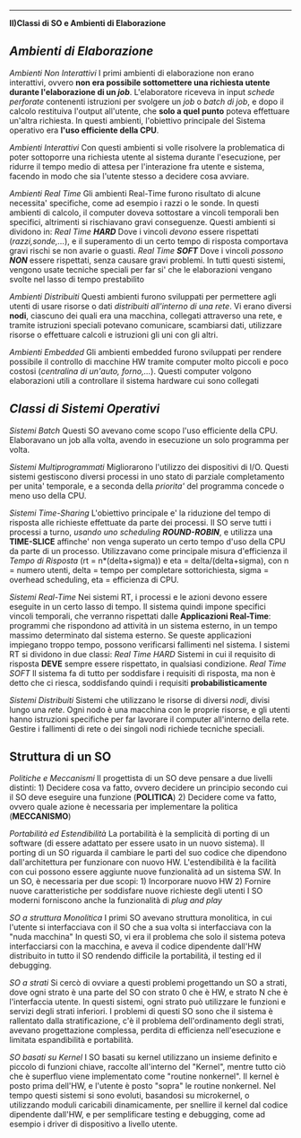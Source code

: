 
----------------------------------------------------------------------
**II)Classi di SO e Ambienti di Elaborazione**

*Ambienti di Elaborazione*
-------------------------

*Ambienti Non Interattivi*
	I primi ambienti di elaborazione non erano interattivi, ovvero **non era possibile sottomettere una richiesta utente durante l'elaborazione di un *job***.
	L'elaboratore riceveva in input *schede perforate* contenenti istruzioni per svolgere un *job* o *batch di job*, e dopo il calcolo restituiva l'output all'utente, che **solo a quel punto** poteva effettuare un'altra richiesta.
	In questi ambienti, l'obiettivo principale del Sistema operativo era **l'uso efficiente della CPU**.

*Ambienti Interattivi*
	Con questi ambienti si volle risolvere la problematica di poter sottoporre una richiesta utente al sistema durante l'esecuzione, per ridurre il tempo medio di attesa per l'interazione fra utente e sistema, facendo in modo che sia l'utente stesso a decidere cosa avviare.

*Ambienti Real Time*
	Gli ambienti Real-Time furono risultato di alcune necessita' specifiche, come ad esempio i razzi o le sonde. In questi ambienti di calcolo, il computer doveva sottostare a vincoli temporali ben specifici, altrimenti si rischiavano gravi conseguenze.
	Questi ambienti si dividono in:
	*Real Time **HARD***
		Dove i vincoli *devono* essere rispettati (*razzi,sonde,...*), e il superamento di un certo tempo di risposta comportava gravi rischi se non avarie o guasti.
	*Real Time **SOFT***
		Dove i vincoli *possono **NON*** essere rispettati, senza causare gravi problemi. 
	In tutti questi sistemi, vengono usate tecniche speciali per far si' che le elaborazioni vengano svolte nel lasso di tempo prestabilito

*Ambienti Distribuiti*
	Questi ambienti furono sviluppati per permettere agli utenti di usare risorse o dati *distribuiti all'interno di una rete*. Vi erano diversi **nodi**, ciascuno dei quali era una macchina, collegati attraverso una rete, e tramite istruzioni speciali potevano comunicare, scambiarsi dati, utilizzare risorse o effettuare calcoli e istruzioni gli uni con gli altri.

*Ambienti Embedded*
	Gli ambienti embedded furono sviluppati per rendere possibile il controllo di macchine HW tramite computer molto piccoli e poco costosi (*centralina di un'auto, forno,...*). Questi computer volgono elaborazioni utili a controllare il sistema hardware cui sono collegati

*Classi di Sistemi Operativi*
--------------------------

*Sistemi Batch*
	Questi SO avevano come scopo l'uso efficiente della CPU. Elaboravano un job alla volta, avendo in esecuzione un solo programma per volta.

*Sistemi Multiprogrammati*
	Migliorarono l'utilizzo dei dispositivi di I/O. Questi sistemi gestiscono diversi processi in uno stato di parziale completamento per unita' temporale, e a seconda della *priorita'* del programma concede o meno uso della CPU.

*Sistemi Time-Sharing*
	L'obiettivo principale e' la riduzione del tempo di risposta alle richieste effettuate da parte dei processi. Il SO serve tutti i processi a turno, *usando uno scheduling **ROUND-ROBIN***, e utilizza una **TIME-SLICE** affinche' non venga superato un certo tempo d'uso della CPU da parte di un processo. Utilizzavano come principale misura d'efficienza il *Tempo di Risposta* (rt = n*(delta+sigma)) e eta = delta/(delta+sigma), con n = numero utenti, delta = tempo per completare sottorichiesta, sigma = overhead scheduling, eta = efficienza di CPU.

*Sistemi Real-Time*
	Nei sistemi RT, i processi e le azioni devono essere eseguite in un certo lasso di tempo. Il sistema quindi impone specifici vincoli temporali, che verranno rispettati dalle **Applicazioni Real-Time**: programmi che rispondono ad attività in un sistema esterno, in un tempo massimo determinato dal sistema esterno. Se queste applicazioni impiegano troppo tempo, possono verificarsi fallimenti nel sistema. I sistemi RT si dividono in due classi: 
	*Real Time HARD*
		Sistemi in cui il requisito di risposta **DEVE** sempre essere rispettato, in qualsiasi condizione. 
	*Real Time SOFT*
		Il sistema fa di tutto per soddisfare i requisiti di risposta, ma non è detto che ci riesca, soddisfando quindi i requisiti **probabilisticamente**
		
*Sistemi Distribuiti*
	Sistemi che utilizzano le risorse di diversi *nodi*, divisi lungo una *rete*. Ogni nodo è una macchina con le proprie risorse, e gli utenti hanno istruzioni specifiche per far lavorare il computer all'interno della rete. Gestire i fallimenti di rete o dei singoli nodi richiede tecniche speciali.
	
**Struttura di un SO**
----------------------
*Politiche e Meccanismi*
	Il progettista di un SO deve pensare a due livelli distinti:
	1) Decidere cosa va fatto, ovvero decidere un principio secondo cui il SO deve eseguire una funzione (**POLITICA**)
	2) Decidere come va fatto, ovvero quale azione è necessaria per implementare la politica (**MECCANISMO**)
	
*Portabilità ed Estendibilità*
	La portabilità è la semplicità di porting di un software (di essere adattato per essere usato in un nuovo sistema).
	Il porting di un SO riguarda il cambiare le parti del suo codice che dipendono dall'architettura per funzionare con nuovo HW.
	L'estendibilità è la facilità con cui possono essere aggiunte nuove funzionalità ad un sistema SW. In un SO, è necessaria per due scopi:
	1) Incorporare nuovo HW
	2) Fornire nuove caratteristiche per soddisfare nuove richieste degli utenti
	I SO moderni forniscono anche la funzionalità di *plug and play*
	
*SO a struttura Monolitica*
	I primi SO avevano struttura monolitica, in cui l'utente si interfacciava con il SO che a sua volta si interfacciava con la "nuda macchina"
	In questi SO, vi era il problema che solo il sistema poteva interfacciarsi con la macchina, e aveva il codice dipendente dall'HW distribuito in tutto il SO rendendo difficile la portabilità, il testing ed il debugging.
	
*SO a strati*
	Si cercò di ovviare a questi problemi progettando un SO a strati, dove ogni strato è una parte del SO con strato 0 che è HW, e strato N che è l'interfaccia utente. In questi sistemi, ogni strato può utilizzare le funzioni e servizi degli strati inferiori.
	I problemi di questi SO sono che il sistema è rallentato dalla stratificazione, c'è il problema dell'ordinamento degli strati, avevano progettazione complessa, perdita di efficienza nell'esecuzione e limitata espandibilità e portabilità.
	
*SO basati su Kernel*
	I SO basati su kernel utilizzano un insieme definito e piccolo di funzioni chiave, raccolte all'interno del "Kernel", mentre tutto ciò che è superfluo viene implementato come "routine nonkernel". Il kernel è posto prima dell'HW, e l'utente è posto "sopra" le routine nonkernel. Nel tempo questi sistemi si sono evoluti, basandosi su microkernel, o utilizzando moduli caricabili dinamicamente, per snellire il kernel dal codice dipendente dall'HW, e per semplificare testing e debugging, come ad esempio i driver di dispositivo a livello utente.
